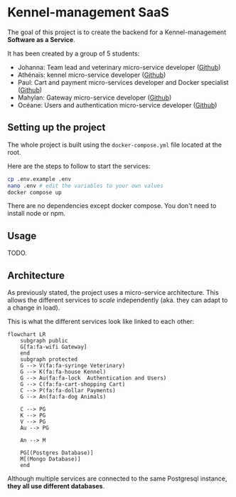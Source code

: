 # Kennel-management SaaS

The goal of this project is to create the backend for a Kennel-management
**Software as a Service**.

It has been created by a group of 5 students:
- Johanna: Team lead and veterinary micro-service developer ([Github](https://github.com/JohannaStoicanescu))
- Athénaïs: kennel micro-service developer ([Github](https://github.com/Athe03))
- Paul: Cart and payment micro-services developer and Docker specialist ([Github](https://github.com/paul-ohl))
- Mahylan: Gateway micro-service developer ([Github](https://github.com/Mahylanv))
- Océane: Users and authentication micro-service developer ([Github](https://github.com/GLANEUX))

## Setting up the project

The whole project is built using the `docker-compose.yml` file located at the
root.

Here are the steps to follow to start the services:
```bash
cp .env.example .env
nano .env # edit the variables to your own values
docker compose up
```

There are no dependencies except docker compose. You don't need to install node
or npm.

## Usage

TODO.

## Architecture

As previously stated, the project uses a micro-service architecture. This
allows the different services to *scale* independently (aka. they can adapt to
a change in load).

This is what the different services look like linked to each other:
```mermaid
flowchart LR
    subgraph public
    G[fa:fa-wifi Gateway]
    end
    subgraph protected
    G --> V(fa:fa-syringe Veterinary)
    G --> K(fa:fa-house Kennel)
    G --> Au(fa:fa-lock  Authentication and Users)
    G --> C(fa:fa-cart-shopping Cart)
    C --> P(fa:fa-dollar Payments)
    G --> An(fa:fa-dog Animals)

    C --> PG
    K --> PG
    V --> PG
    Au --> PG

    An --> M

    PG[(Postgres Database)]
    M[(Mongo Database)]
    end
```

Although multiple services are connected to the same Postgresql instance,
**they all use different databases**.
